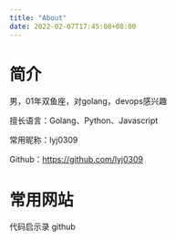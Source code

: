 ```yaml
---
title: "About"
date: 2022-02-07T17:45:08+08:00
---
```


# 简介

男，01年双鱼座，对golang，devops感兴趣

擅长语言：Golang、Python、Javascript

常用昵称：lyj0309

Github：https://github.com/lyj0309

# 常用网站

代码启示录
github


